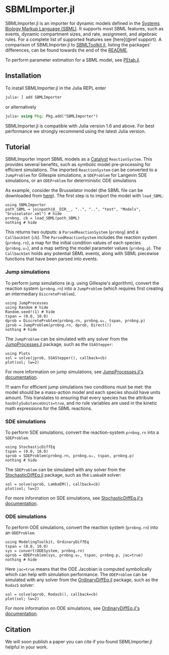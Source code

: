 # SBMLImporter.jl 

SBMLImporter.jl is an importer for dynamic models defined in the [Systems Biology Markup Language (SBML)](https://sbml.org/). It supports most SBML features, such as events, dynamic compartment sizes, and rate, assignment, and algebraic rules. For a complete list of supported features see [here](@ref support). A comparison of SBMLImporter.jl to [SBMLToolkit.jl](https://github.com/SciML/SBMLToolkit.jl), listing the packages' differences, can be found towards the end of the [README](https://github.com/sebapersson/SBMLImporter.jl).

To perform parameter estimation for a SBML model, see [PEtab.jl](https://github.com/sebapersson/PEtab.jl).

## Installation

To install SBMLImporter.jl in the Julia REPL enter

```julia
julia> ] add SBMLImporter
```

or alternatively

```julia
julia> using Pkg; Pkg.add("SBMLImporter")
```

SBMLImporter.jl is compatible with Julia version 1.6 and above. For best performance we strongly recommend using the latest Julia version.

## Tutorial

SBMLImporter import SBML models as a [Catalyst](https://github.com/SciML/Catalyst.jl) `ReactionSystem`. This provides several benefits, such as symbolic model pre-processing for efficient simulations. The imported `ReactionSystem` can be converted to a `JumpProblem` for Gillespie simulations, a `SDEProblem` for Langevin SDE simulations, or an `ODEProblem` for deterministic ODE simulations

As example, consider the Brusselator model (the SBML file can be downloaded from [here](https://github.com/sebapersson/SBMLImporter.jl/blob/main/test/Models/brusselator.xml)). The first step is to import the model with `load_SBML`:

```@example 1
using SBMLImporter
path_SBML = joinpath(@__DIR__, "..", "..", "test", "Models", "brusselator.xml") # hide
prnbng, cb = load_SBML(path_SBML)
nothing # hide
```

This returns two outputs: a `ParsedReactionSystem` (`prnbng`) and a `CallbackSet` (`cb`). The `ParsedReactionSystem` includes the reaction system (`prnbng.rn`), a map for the initial condition values of each species (`prnbng.u₀`), and a map setting the model parameter values (`prnbng.p`). The `CallbackSet` holds any potential SBML events, along with SBML piecewise functions that have been parsed into events.

### Jump simulations

To perform jump simulations (e.g. using Gillespie's algorithm), convert the reaction system (`prnbng.rn`) into a `JumpProblem` (which requires first creating an intermediary `DiscreteProblem`).

```@example 1
using JumpProcesses
using Random # hide
Random.seed!(1) # hide
tspan = (0.0, 10.0)
dprob = DiscreteProblem(prnbng.rn, prnbng.u₀, tspan, prnbng.p)
jprob = JumpProblem(prnbng.rn, dprob, Direct())
nothing # hide
```

The `JumpProblem` can be simulated with any solver from the [JumpProcesses.jl](https://github.com/SciML/JumpProcesses.jl) package, such as the `SSAStepper`:

```@example 1
using Plots
sol = solve(jprob, SSAStepper(), callback=cb)
plot(sol; lw=2)
```

For more information on jump simulations, see [JumpProcesses.jl's documentation](https://github.com/SciML/JumpProcesses.jl).

!!! warn
    For efficient jump simulations two conditions must be met: the model should be a mass-action model and each species should have units amount. This translates to ensuring that every species has the attribute `hasOnlySubstanceUnits=true`, and no rule variables are used in the kinetic math expressions for the SBML reactions.

### SDE simulations

To perform SDE simulations, convert the reaction-system `prnbng.rn` into a `SDEProblem`.

```@example 1
using StochasticDiffEq
tspan = (0.0, 10.0)
sprob = SDEProblem(prnbng.rn, prnbng.u₀, tspan, prnbng.p)
nothing # hide
```

The `SDEProblem` can be simulated with any solver from the [StochasticDiffEq.jl](https://github.com/SciML/StochasticDiffEq.jl) package, such as the `LambaEM` solver:

```@example 1
sol = solve(sprob, LambaEM(), callback=cb)
plot(sol; lw=2)
```

For more information on SDE simulations, see [StochasticDiffEq.jl's documentation](https://github.com/SciML/StochasticDiffEq.jl).

### ODE simulations

To perform ODE simulations, convert the reaction system (`prnbng.rn`) into an `ODEProblem`.

```@example 1
using ModelingToolkit, OrdinaryDiffEq
tspan = (0.0, 10.0)
sys = convert(ODESystem, prnbng.rn)
oprob = ODEProblem(sys, prnbng.u₀, tspan, prnbng.p, jac=true)
nothing # hide
```

Here `jac=true` means that the ODE Jacobian is computed symbolically which can help with simulation performance. The `ODEProblem` can be simulated with any solver from the [OrdinaryDiffEq.jl](https://github.com/SciML/OrdinaryDiffEq.jl) package, such as the `Rodas5` solver:

```@example 1
sol = solve(oprob, Rodas5(), callback=cb)
plot(sol; lw=2)
```

For more information on ODE simulations, see [OrdinaryDiffEq.jl's documentation](https://github.com/SciML/OrdinaryDiffEq.jl).

## Citation

We will soon publish a paper you can cite if you found SBMLImporter.jl helpful in your work.
